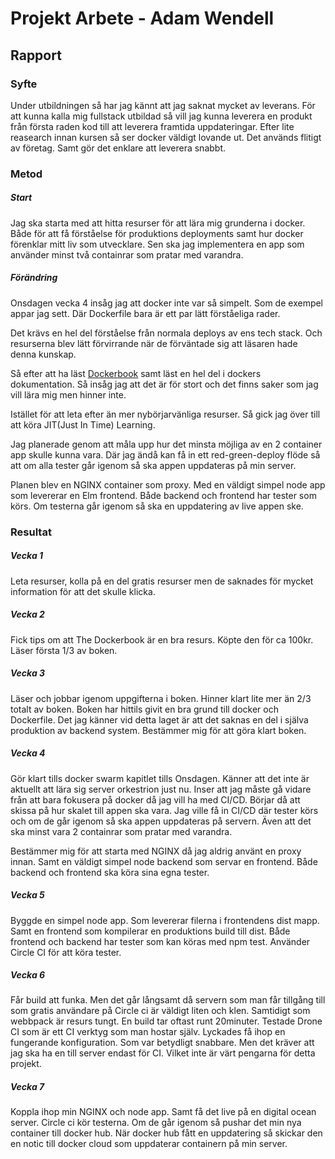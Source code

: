 # Projekt Arbete - Adam Wendell

## Rapport

### Syfte

Under utbildningen så har jag kännt att jag saknat mycket av leverans. 
För att kunna kalla mig fullstack utbildad så vill jag kunna leverera en produkt
från första raden kod till att leverera framtida uppdateringar.
Efter lite reasearch innan kursen så ser docker väldigt lovande ut. Det används flitigt av företag. Samt gör det enklare att leverera snabbt.

### Metod

##### Start

Jag ska starta med att hitta resurser för att lära mig grunderna i docker. 
Både för att få förståelse för produktions deployments samt hur docker förenklar 
mitt liv som utvecklare.
Sen ska jag implementera en app som använder minst två containrar som pratar med varandra. 

##### Förändring

Onsdagen vecka 4 insåg jag att docker inte var så simpelt. Som de exempel appar jag sett. Där Dockerfile bara är ett par lätt förståeliga rader.

Det krävs en hel del förståelse från normala deploys av ens tech stack. Och resurserna blev lätt förvirrande när de förväntade sig att läsaren hade denna kunskap.

Så efter att ha läst [Dockerbook](https://www.dockerbook.com/) samt läst en hel del i dockers dokumentation. Så insåg jag att det är för stort och det finns saker som jag vill lära mig men hinner inte.

Istället för att leta efter än mer nybörjarvänliga resurser. Så gick jag över till att köra JIT(Just In Time) Learning. 

Jag planerade genom att måla upp hur det minsta möjliga av en 2 container app skulle kunna vara. Där jag ändå kan få in ett red-green-deploy flöde så att om alla tester går igenom så ska appen uppdateras på min server.

Planen blev en NGINX container som proxy. Med en väldigt simpel node app som levererar en Elm frontend. Både backend och frontend har tester som körs. Om testerna går igenom så ska en uppdatering av live appen ske.

### Resultat

##### Vecka 1

Leta resurser, kolla på en del gratis resurser men de saknades för mycket information för att det skulle klicka.

##### Vecka 2

Fick tips om att The Dockerbook är en bra resurs. Köpte den för ca 100kr. 
Läser första 1/3 av boken. 

##### Vecka 3

Läser och jobbar igenom uppgifterna i boken. Hinner klart lite mer än 2/3 totalt av boken. Boken har hittils givit en bra grund till docker och Dockerfile. Det jag känner vid detta laget är att det saknas en del i själva produktion av backend system. 
Bestämmer mig för att göra klart boken.

##### Vecka 4

Gör klart tills docker swarm kapitlet tills Onsdagen. Känner att det inte är aktuellt att lära sig server orkestrion just nu. Inser att jag måste gå vidare från att bara fokusera på docker då jag vill ha med CI/CD. Börjar då att skissa på hur skalet till appen ska vara. Jag ville få in CI/CD där tester körs och om de går igenom så ska appen uppdateras på servern. Även att det ska minst vara 2 containrar som pratar med varandra.

Bestämmer mig för att starta med NGINX då jag aldrig använt en proxy innan. Samt en väldigt simpel node backend som servar en frontend. Både backend och frontend ska köra sina egna tester.


##### Vecka 5 

Byggde en simpel node app. Som levererar filerna i frontendens dist mapp. Samt en frontend som kompilerar en produktions build till dist. Både frontend och backend har tester som kan köras med npm test. Använder Circle CI för att köra tester. 

##### Vecka 6

Får build att funka. Men det går långsamt då servern som man får tillgång till som gratis användare på Circle ci är väldigt liten och klen. Samtidigt som webbpack är resurs tungt. En build tar oftast runt 20minuter. Testade Drone CI som är ett CI verktyg som man hostar själv. Lyckades få ihop en fungerande konfiguration. Som var betydligt snabbare. Men det kräver att jag ska ha en till server endast för CI. Vilket inte är värt pengarna för detta projekt. 

##### Vecka 7 

Koppla ihop min NGINX och node app. Samt få det live på en digital ocean server.
Circle ci kör testerna. Om de går igenom så pushar det min nya container till docker hub. När docker hub fått en uppdatering så skickar den en notic till docker cloud som uppdaterar containern på min server.

